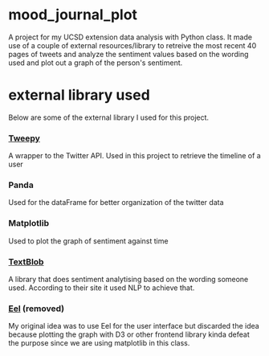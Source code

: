 # mood_journal_plot
A project for my UCSD extension data analysis with Python class. It made use of a couple of external resources/library to retreive the most recent 40 pages of tweets and analyze the sentiment values based on the wording used and plot out a graph of the person's sentiment.

# external library used
Below are some of the external library I used for this project.

### [Tweepy](https://www.tweepy.org/)
A wrapper to the Twitter API. Used in this project to retrieve the timeline of a user

### Panda
Used for the dataFrame for better organization of the twitter data

### Matplotlib
Used to plot the graph of sentiment against time

### [TextBlob](https://textblob.readthedocs.io/en/dev/)
A library that does sentiment analytising based on the wording someone used. According to their site it used NLP to achieve that. 

### [Eel](https://github.com/ChrisKnott/Eel) (removed)
My original idea was to use Eel for the user interface but discarded the idea because plotting the graph with D3 or other frontend library kinda defeat the purpose since we are using matplotlib in this class.



